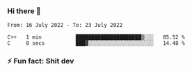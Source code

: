 ### Hi there 👋
<!--START_SECTION:waka-->

```text
From: 16 July 2022 - To: 23 July 2022

C++   1 min           █████████████████████▒░░░   85.52 %
C     0 secs          ███▓░░░░░░░░░░░░░░░░░░░░░   14.48 %
```

<!--END_SECTION:waka-->
<!--
**TG4LAaron/TG4LAaron** is a ✨ _special_ ✨ repository because its `README.md` (this file) appears on your GitHub profile.

Here are some ideas to get you started:

- 🔭 I’m currently working on ...
- 🌱 I’m currently learning ...
- 👯 I’m looking to collaborate on ...
- 🤔 I’m looking for help with ...
- 💬 Ask me about ...
- 📫 How to reach me: ...
- 😄 Pronouns: ...
- ⚡ Fun fact: ...
-->
### ⚡ Fun fact: Shit dev
